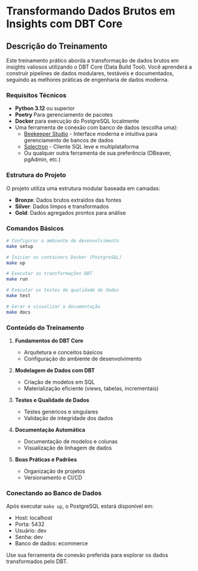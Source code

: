 # Transformando Dados Brutos em Insights com DBT Core

## Descrição do Treinamento

Este treinamento prático aborda a transformação de dados brutos em insights valiosos utilizando o DBT Core (Data Build Tool). Você aprenderá a construir pipelines de dados modulares, testáveis e documentados, seguindo as melhores práticas de engenharia de dados moderna.

### Requisitos Técnicos

- **Python 3.12** ou superior
- **Poetry** Para gerenciamento de pacotes
- **Docker** para execução do PostgreSQL localmente
- Uma ferramenta de conexão com banco de dados (escolha uma):
  - [Beekeeper Studio](https://www.beekeeperstudio.io/) - Interface moderna e intuitiva para gerenciamento de bancos de dados
  - [Sqlectron](https://sqlectron.github.io/) - Cliente SQL leve e multiplataforma
  - Ou qualquer outra ferramenta de sua preferência (DBeaver, pgAdmin, etc.)

### Estrutura do Projeto

O projeto utiliza uma estrutura modular baseada em camadas:
- **Bronze**: Dados brutos extraídos das fontes
- **Silver**: Dados limpos e transformados
- **Gold**: Dados agregados prontos para análise

### Comandos Básicos

```bash
# Configurar o ambiente de desenvolvimento
make setup

# Iniciar os containers Docker (PostgreSQL)
make up

# Executar as transformações DBT
make run

# Executar os testes de qualidade de dados
make test

# Gerar e visualizar a documentação
make docs
```

### Conteúdo do Treinamento

1. **Fundamentos do DBT Core**
   - Arquitetura e conceitos básicos
   - Configuração do ambiente de desenvolvimento

2. **Modelagem de Dados com DBT**
   - Criação de modelos em SQL
   - Materialização eficiente (views, tabelas, incrementais)

3. **Testes e Qualidade de Dados**
   - Testes genéricos e singulares
   - Validação de integridade dos dados

4. **Documentação Automática**
   - Documentação de modelos e colunas
   - Visualização de linhagem de dados

5. **Boas Práticas e Padrões**
   - Organização de projetos
   - Versionamento e CI/CD

### Conectando ao Banco de Dados

Após executar `make up`, o PostgreSQL estará disponível em:
- Host: localhost
- Porta: 5432
- Usuário: dev
- Senha: dev
- Banco de dados: ecommerce

Use sua ferramenta de conexão preferida para explorar os dados transformados pelo DBT.